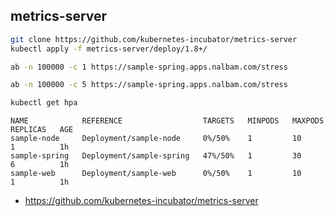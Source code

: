 ## metrics-server

```bash
git clone https://github.com/kubernetes-incubator/metrics-server
kubectl apply -f metrics-server/deploy/1.8+/
```

```bash
ab -n 100000 -c 1 https://sample-spring.apps.nalbam.com/stress

ab -n 100000 -c 5 https://sample-spring.apps.nalbam.com/stress
```

```bash
kubectl get hpa
```
```
NAME            REFERENCE                  TARGETS   MINPODS   MAXPODS   REPLICAS   AGE
sample-node     Deployment/sample-node     0%/50%    1         10        1          1h
sample-spring   Deployment/sample-spring   47%/50%   1         30        6          1h
sample-web      Deployment/sample-web      0%/50%    1         10        1          1h
```

* https://github.com/kubernetes-incubator/metrics-server
